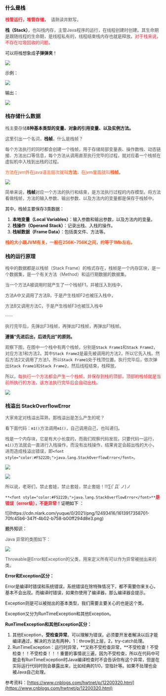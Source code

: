 ### <font style="color:#000000;">什么是栈</font>
**<font style="color:#F5222D;">栈管运行，堆管存储</font>**， <font style="color:#4D4D4D;"> 请熟读并默写。</font>

**栈（Stack）**<font style="color:#4D4D4D;">，也叫栈内存，主管Java程序的运行，在线程创建时创建。其生命期是跟随线程的生命期，是线程私有的，线程结束栈内存也就是释放。</font><font style="color:#F5222D;">对于栈来说，不存在垃圾回收的问题</font><font style="color:#4D4D4D;">。</font>



可以将栈想象成**子弹弹夹**！

![](https://cdn.nlark.com/yuque/0/2021/png/12493416/1613915487140-ff0ec07f-a5e7-46f0-b059-bec5d4234215.png)



示例：

![](https://cdn.nlark.com/yuque/0/2021/png/12493416/1613915325861-0306e622-c38d-4eb9-9fac-b8706098aa01.png)

输出：

![](https://cdn.nlark.com/yuque/0/2021/png/12493416/1613915388297-62dddde1-8a17-450e-8729-79bca7a13a8e.png)





### 栈存储什么数据
<font style="color:#4D4D4D;">栈主要存储</font>**8种基本类型的变量、对象的引用变量、以及实例方法。**



<font style="color:#4D4D4D;">这里引出一个名词，</font>**栈帧**<font style="color:#4D4D4D;">，什么是栈帧？</font>

<font style="color:#4D4D4D;">每个方法执行的同时都会创建一个栈帧，用于存储局部变量表、操作数栈、动态链接、方法出口等信息，每个方法从调用直至执行完毕的过程，就对应着一个栈帧在虚拟机中入栈到出栈的过程。</font>

<font style="color:#FA541C;">方法在jvm外在java语言层次就叫</font>**<font style="color:#FA541C;">方法</font>**<font style="color:#FA541C;">，在jvm里面就叫</font>**<font style="color:#FA541C;">栈帧</font>**<font style="color:#4D4D4D;">。</font>

![](https://cdn.nlark.com/yuque/0/2021/png/12493416/1613915786177-a9ba2e3c-7bfc-477e-9440-83f9971487a8.png)

<font style="color:#4D4D4D;">简单来说，</font>**栈帧**<font style="color:#4D4D4D;">对应一个方法的执行和结束，是方法执行过程的内存模型。将方法看做栈帧，方法的输入参数、输出参数、以及方法内的变量都是保存于栈帧中。 </font>



其中，栈帧主要保存3类数据：

1. **本地变量（Local Variables）**：输入参数和输出参数，以及方法内的变量。
2. **栈操作（Operand Stack）**：记录出栈、入栈的操作。
3. **栈帧数据（Frame Data）**：包括类文件、方法等。



**<font style="color:#FA541C;">栈的大小跟JVM有关，一般在256K~756K之间，约等于1Mb左右。</font>**



### 栈的运行原理
<font style="color:#4D4D4D;">栈中的数据都是以栈帧（Stack Frame）的格式存在，栈帧是一个内存区块，是一个数据集，是一个有关方法（Method）和运行期数据的数据集。</font>



<font style="color:#4D4D4D;">当一个方法A被调用时就产生了一个栈帧F1，并被压入到栈中，</font>

<font style="color:#4D4D4D;">方法A中又调用了方法B，于是产生栈帧F2也被压入栈中，</font>

<font style="color:#4D4D4D;">方法B又调用方法C，于是产生栈帧F3也被压入栈中</font>

<font style="color:#4D4D4D;">······</font>

<font style="color:#4D4D4D;">执行完毕后，</font><font style="color:#4D4D4D;">先弹出F3栈帧，再弹出F2栈帧，再弹出F1栈帧。</font>



**遵循“先进后出，后进先出”的原则。**



<font style="color:#4D4D4D;">观察下图，在图中一个栈中有两个栈帧，分别是</font>`Stack Frame1`<font style="color:#4D4D4D;">和</font>`Stack Frame2`<font style="color:#4D4D4D;">，对应方法1和方法2。其中</font>`Stack Frame2`<font style="color:#4D4D4D;">是最先被调用的方法2，所以它先入栈。然后方法2又调用了方法1，所以</font>`Stack Frame1`<font style="color:#4D4D4D;">处于栈顶位置。执行完毕后，依次弹出</font>`Stack Frame1`<font style="color:#4D4D4D;">和</font>`Stack Frame2`<font style="color:#4D4D4D;">，然后线程结束，栈释放。</font>

<font style="color:#4D4D4D;">所以，</font><font style="color:#F5222D;">每执行一个方法都会产生一个栈帧，并保存到栈的顶部，顶部的栈帧就是当前所执行的方法，该方法执行完毕后会自动出栈</font><font style="color:#4D4D4D;">。</font>

![](https://cdn.nlark.com/yuque/0/2021/png/12493416/1613916632461-359e783b-767e-4035-8a20-a6933d8a044c.png)



### 栈溢出 StackOverflowError
<font style="color:#4D4D4D;">大家肯定对栈溢出耳熟，那栈溢出是怎么产生的呢？</font>

<font style="color:#4D4D4D;">看下面代码：</font>`m1()`<font style="color:#4D4D4D;">方法调用</font>`m1()`<font style="color:#4D4D4D;">，自己调用自己，</font><font style="color:#4D4D4D;">也叫递归。</font>

<font style="color:#4D4D4D;">栈是一个内存块，它是有大小长度的，而我们观察代码发现，只要代码一运行，</font>`m1()`<font style="color:#4D4D4D;">方法就会一直进行入栈操作，而没有出栈操作，结果肯定会超出栈的大小，进而造成栈溢出错误，即</font>`<font style="color:#F5222D;">java.lang.StackOverflowError</font>`<font style="color:#4D4D4D;">。</font>



![](https://cdn.nlark.com/yuque/0/2021/png/12493416/1613916899472-282bae4a-91d0-4833-b0ea-fe45f7c646f5.png)

![](https://cdn.nlark.com/yuque/0/2021/png/12493416/1613917221629-41db335e-1151-4ef6-8ff3-ba1de51f98ad.png)

<font style="color:#4D4D4D;">所以说，老哥们，禁止套娃，禁止套娃，禁止套娃！!!!∑(ﾟДﾟノ)ノ</font>



`**<font style="color:#F5222D;">java.lang.StackOverflowError</font>**`**<font style="color:#F5222D;background-color:#EEF0F4;">是错误（error级），不是异常！</font>**<font style="color:#000000;">证明如下 ：</font>

<font style="color:#000000;">  
</font>![](https://cdn.nlark.com/yuque/0/2021/png/12493416/1613917358701-70fc45b6-347f-4b02-b758-b00ff294d8e3.png)



**<font style="color:#4D4D4D;">题外知识：</font>**

<font style="color:#4D4D4D;">Java 异常的类图如下：</font>

![](https://cdn.nlark.com/yuque/0/2021/png/12493416/1613917717086-4128841e-5835-418c-8e70-7efb9cb6be3a.png)

<font style="color:#4D4D4D;">Throwable是Error和Exception的父类，用来定义所有可以作为异常被抛出来的类。</font>

**Error和Exception区分：**

Error是编译时错误和系统错误，系统错误在除特殊情况下，都不需要你来关心，基本不会出现。而编译时错误，如果你使用了编译器，那么编译器会提示。

Exception则是可以被抛出的基本类型，我们需要主要关心的也是这个类。

Exception又分为RunTimeException和其他Exception。

**RunTimeException和其他Exception区分：**

1. 其他Exception，**受检查异常**。可以理解为错误，必须要开发者解决以后才能编译通过，解决的方法有两种，1：throw到上层，2，try-catch处理。
2. RunTimeException：运行时异常，**又称不受检查异常，**不受检查！不受检查！！不受检查！！！重要的事情说三遍，因为不受检查，所以在代码中可能会有RunTimeException时Java编译检查时不会告诉你有这个异常，但是在实际运行代码时则会暴露出来，比如经典的1/0，空指针等。如果不处理也会被Java自己处理。







参考资料：[https://www.cnblogs.com/hwtnet/p/12200320.html](https://www.cnblogs.com/hwtnet/p/12200320.html)

